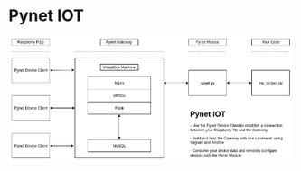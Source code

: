 # Pynet IOT

![Pynet Architecture](https://github.com/nickmpaz/pynet-user-guide/blob/master/images/pynet.jpg)


